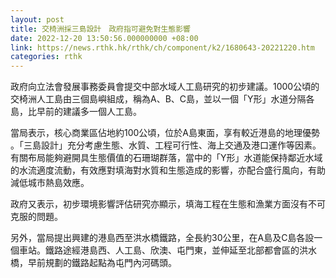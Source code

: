 ```yaml
---
layout: post
title: 交椅洲採三島設計　政府指可避免對生態影響
date: 2022-12-20 13:50:56.000000000 +08:00
link: https://news.rthk.hk/rthk/ch/component/k2/1680643-20221220.htm
categories: rthk
---
```


政府向立法會發展事務委員會提交中部水域人工島研究的初步建議。1000公頃的交椅洲人工島由三個島嶼組成，稱為A、B、C島，並以一個「Y形」水道分隔各島，比早前的建議多一個人工島。

當局表示，核心商業區佔地約100公頃，位於A島東面，享有較近港島的地理優勢 。「三島設計」充分考慮生態、水質、工程可行性、海上交通及港口運作等因素。有關布局能夠避開具生態價值的石珊瑚群落，當中的「Y形」水道能保持鄰近水域的水流適度流動，有效應對填海對水質和生態造成的影響，亦配合盛行風向，有助減低城市熱島效應。

政府又表示，初步環境影響評估研究亦顯示，填海工程在生態和漁業方面沒有不可克服的問題。

另外，當局提出興建的港島西至洪水橋鐵路，全長約30公里，在A島及C島各設一個車站。鐵路途經港島西、人工島、欣澳、屯門東，並伸延至北部都會區的洪水橋，早前規劃的鐵路起點為屯門內河碼頭。
